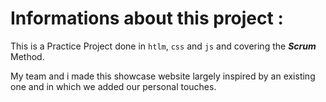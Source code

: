 # Informations about this project :

This is a Practice Project done in `htlm`, `css` and `js` and covering the ***Scrum*** Method.

My team and i made this showcase website largely inspired by an existing one and in which we added our personal touches.
